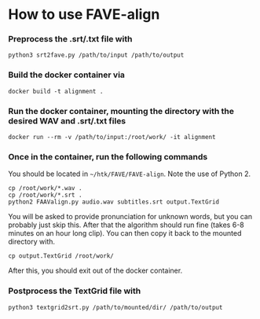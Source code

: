 # How to use FAVE-align

### Preprocess the .srt/.txt file with
	
	python3 srt2fave.py /path/to/input /path/to/output

### Build the docker container via

	docker build -t alignment .

### Run the docker container, mounting the directory with the desired WAV and .srt/.txt files

	docker run --rm -v /path/to/input:/root/work/ -it alignment

### Once in the container, run the following commands
You should be located in `~/htk/FAVE/FAVE-align`. Note the use of Python 2.

	cp /root/work/*.wav .
	cp /root/work/*.srt .
	python2 FAAValign.py audio.wav subtitles.srt output.TextGrid

You will be asked to provide pronunciation for unknown words, but you can probably just skip this. After that the algorithm should run fine (takes 6-8 minutes on an hour long clip). You can then copy it back to the mounted directory with.

	cp output.TextGrid /root/work/

After this, you should exit out of the docker container.

### Postprocess the TextGrid file with

	python3 textgrid2srt.py /path/to/mounted/dir/ /path/to/output
